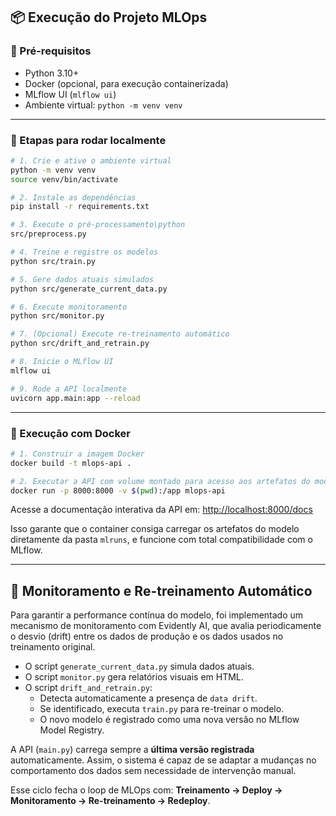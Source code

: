 ## 📦 Execução do Projeto MLOps

### 🧱 Pré-requisitos
- Python 3.10+
- Docker (opcional, para execução containerizada)
- MLflow UI (`mlflow ui`)
- Ambiente virtual: `python -m venv venv`

---

### 🚀 Etapas para rodar localmente

```bash
# 1. Crie e ative o ambiente virtual
python -m venv venv
source venv/bin/activate

# 2. Instale as dependências
pip install -r requirements.txt

# 3. Execute o pré-processamento\python
src/preprocess.py

# 4. Treine e registre os modelos
python src/train.py

# 5. Gere dados atuais simulados
python src/generate_current_data.py

# 6. Execute monitoramento
python src/monitor.py

# 7. (Opcional) Execute re-treinamento automático
python src/drift_and_retrain.py

# 8. Inicie o MLflow UI
mlflow ui

# 9. Rode a API localmente
uvicorn app.main:app --reload
```

---

### 🐳 Execução com Docker

```bash
# 1. Construir a imagem Docker
docker build -t mlops-api .

# 2. Executar a API com volume montado para acesso aos artefatos do modelo
docker run -p 8000:8000 -v $(pwd):/app mlops-api
```

Acesse a documentação interativa da API em:
[http://localhost:8000/docs](http://localhost:8000/docs)

Isso garante que o container consiga carregar os artefatos do modelo diretamente da pasta `mlruns`, e funcione com total compatibilidade com o MLflow.

---

## 🔁 Monitoramento e Re-treinamento Automático

Para garantir a performance contínua do modelo, foi implementado um mecanismo de monitoramento com Evidently AI, que avalia periodicamente o desvio (drift) entre os dados de produção e os dados usados no treinamento original.

- O script `generate_current_data.py` simula dados atuais.
- O script `monitor.py` gera relatórios visuais em HTML.
- O script `drift_and_retrain.py`:
  - Detecta automaticamente a presença de `data drift`.
  - Se identificado, executa `train.py` para re-treinar o modelo.
  - O novo modelo é registrado como uma nova versão no MLflow Model Registry.

A API (`main.py`) carrega sempre a **última versão registrada** automaticamente. Assim, o sistema é capaz de se adaptar a mudanças no comportamento dos dados sem necessidade de intervenção manual.

Esse ciclo fecha o loop de MLOps com: **Treinamento → Deploy → Monitoramento → Re-treinamento → Redeploy**.
